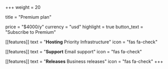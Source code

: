 +++
weight = 20

title = "Premium plan"

price = "$4000/y"
currency = "usd"
highlight = true
button_text = "Subscribe to Premium"

[[features]]
  text = "**Hosting** Priority Infrastructure"
  icon = "fas fa-check"

[[features]]
  text = "**Support** Email support"
  icon = "fas fa-check"

[[features]]
  text = "**Releases** Business releases"
  icon = "fas fa-check"
+++
